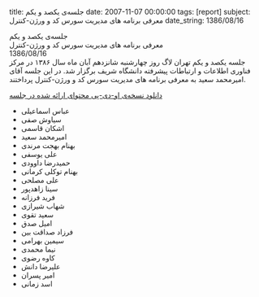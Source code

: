 title: جلسه‌ی یکصد و یکم
date: 2007-11-07 00:00:00
tags: [report]
subject: معرفی برنامه های مدیریت سورس کد و ورژن-کنترل
date_string: 1386/08/16


<div class="title">
	جلسه‌ی یکصد و یکم
</div>

<div class="subject">
معرفی برنامه های مدیریت سورس کد و ورژن-کنترل
</div>

<div class="date">
1386/08/16
</div>

<div class="body">
جلسه یکصد و یکم تهران لاگ روز چهارشنبه شانزدهم آبان ماه سال ۱۳۸۶ در مرکز فناوری اطلاعات و ارتباطات پیشرفته دانشگاه شریف برگزار شد. در این جلسه آقای امیرمحمد سعید به معرفی برنامه های مدیریت سورس کد و ورژن-کنترل پرداختند.
</div>

<a href="/presentations/86_8_16_scm.odp" class="attachment">دانلود نسخه‌ی او-دی-پی محتوای ارائه شده در جلسه</a>

<ul class="members bullet">
<li>عباس اسماعیلی</li>
<li>سیاوش صفی</li>
<li>اشکان قاسمی</li>
<li>امیرمحمد سعید</li>
<li>بهنام بهجت مرندی</li>
<li>علی یوسفی</li>
<li>حمیدرضا داوودی</li>
<li>بهنام توکلی کرمانی</li>
<li>علی مصلحی</li>
<li>سینا زاهدپور</li>
<li>فرید فرزانه</li>
<li>شهاب شیرازی</li>
<li>سعید تقوی</li>
<li>امیل صدق</li>
<li>فرزاد صداقت‌ بین</li>
<li>سیمین بهرامی</li>
<li>نیما محمدی</li>
<li>کاوه رضوی</li>
<li>علیرضا دانش</li>
<li>امیر پسران</li>
<li>اسد زمانی</li>
</ul>
<br />
<br />
